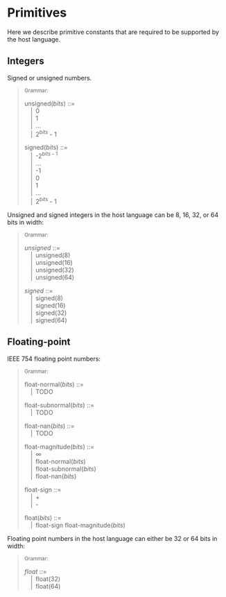 # Primitives

Here we describe primitive constants that are required to be supported by the
host language.

## Integers

Signed or unsigned numbers.

> <sub>Grammar:</sub>
>
> unsigned(_bits_) ::=\
> &emsp;|&ensp;0\
> &emsp;|&ensp;1\
> &emsp;|&ensp;&hellip;\
> &emsp;|&ensp;2<sup>_bits_</sup> - 1
>
> signed(_bits_) ::=\
> &emsp;|&ensp;-2<sup>_bits_ - 1</sup>\
> &emsp;|&ensp;&hellip;\
> &emsp;|&ensp;-1\
> &emsp;|&ensp;0\
> &emsp;|&ensp;1\
> &emsp;|&ensp;&hellip;\
> &emsp;|&ensp;2<sup>_bits_</sup> - 1

Unsigned and signed integers in the host language can be 8, 16, 32, or 64 bits
in width:

> <sub>Grammar:</sub>
>
> _unsigned_ ::=\
> &emsp;|&ensp;unsigned(8)\
> &emsp;|&ensp;unsigned(16)\
> &emsp;|&ensp;unsigned(32)\
> &emsp;|&ensp;unsigned(64)
>
> _signed_ ::=\
> &emsp;|&ensp;signed(8)\
> &emsp;|&ensp;signed(16)\
> &emsp;|&ensp;signed(32)\
> &emsp;|&ensp;signed(64)

## Floating-point

IEEE 754 floating point numbers:

> <sub>Grammar:</sub>
>
> float-normal(_bits_) ::=\
> &emsp;|&ensp;TODO
>
> float-subnormal(_bits_) ::=\
> &emsp;|&ensp;TODO
>
> float-nan(_bits_) ::=\
> &emsp;|&ensp;TODO
>
> float-magnitude(_bits_) ::=\
> &emsp;|&ensp;∞\
> &emsp;|&ensp;float-normal(_bits_)\
> &emsp;|&ensp;float-subnormal(_bits_)\
> &emsp;|&ensp;float-nan(_bits_)
>
> float-sign ::=\
> &emsp;|&ensp;+\
> &emsp;|&ensp;-
>
> float(_bits_) ::=\
> &emsp;|&ensp;float-sign float-magnitude(_bits_)

Floating point numbers in the host language can either be 32 or 64 bits in width:

> <sub>Grammar:</sub>
>
> _float_ ::=\
> &emsp;|&ensp;float(32)\
> &emsp;|&ensp;float(64)
